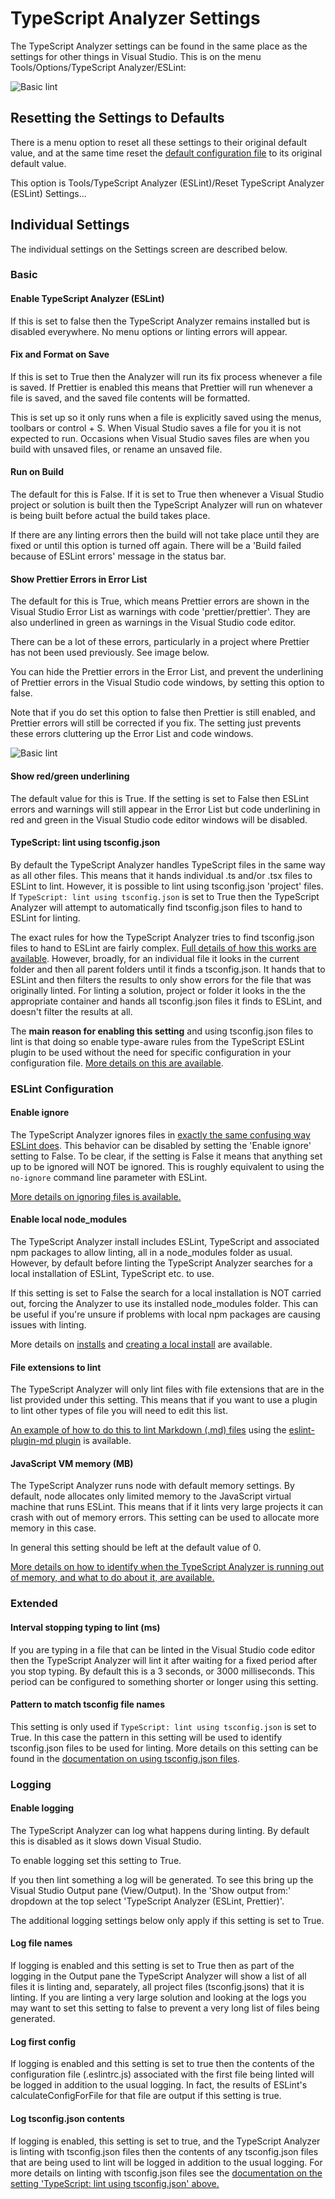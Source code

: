 ﻿# TypeScript Analyzer Settings

The TypeScript Analyzer settings can be found in the same place as the settings for other things in Visual Studio.  This is on the menu Tools/Options/TypeScript Analyzer/ESLint:

![Basic lint](assets\images\options.jpg)

## Resetting the Settings to Defaults

There is a menu option to reset all these settings to their original default value, and at the same time reset the [default configuration file](defaultconfig.md) to its original default value.

This option is Tools/TypeScript Analyzer (ESLint)/Reset TypeScript Analyzer (ESLint) Settings...

## Individual Settings

The individual settings on the Settings screen are described below.

### Basic

#### Enable TypeScript Analyzer (ESLint)

If this is set to false then the TypeScript Analyzer remains installed but is disabled everywhere.  No menu options or linting errors will appear. 

#### <a name="fixonsave"></a>Fix and Format on Save

If this is set to True then the Analyzer will run its fix process whenever a file is saved.  If Prettier is enabled this means that Prettier will run whenever a file is saved, and the saved file contents will be formatted.

This is set up so it only runs when a file is explicitly saved using the menus, toolbars or control + S.  When Visual Studio saves a file for you it is not expected to run.  Occasions when Visual Studio saves files are when you build with unsaved files, or rename an unsaved file.

#### <a name="runonbuild"></a>Run on Build

The default for this is False.  If it is set to True then whenever a Visual Studio project or solution is built then the TypeScript Analyzer will run on whatever is being built before actual the build takes place.  

If there are any linting errors then the build will not take place until they are fixed or until this option is turned off again.  There will be a 'Build failed because of ESLint errors' message in the status bar.

#### Show Prettier Errors in Error List

The default for this is True, which means Prettier errors are shown in the Visual Studio Error List as warnings with code 'prettier/prettier'.  They are also underlined in green as warnings in the Visual Studio code editor.

There can be a lot of these errors, particularly in a project where Prettier has not been used previously.  See image below.

You can hide the Prettier errors in the Error List, and prevent the underlining of Prettier errors in the Visual Studio code windows, by setting this option to false.

Note that if you do set this option to false then Prettier is still enabled, and Prettier errors will still be corrected if you fix. The setting just prevents these errors cluttering up the Error List and code windows.

![Basic lint](assets\images\prettiererrors.jpg)

#### Show red/green underlining

The default value for this is True.  If the setting is set to False then ESLint errors and warnings will still appear in the Error List but code underlining in red and green in the Visual Studio code editor windows will be disabled.

#### <a name="usetsconfig"></a>TypeScript: lint using tsconfig.json

By default the TypeScript Analyzer handles TypeScript files in the same way as all other files.  This means that it hands individual .ts and/or .tsx files to ESLint to lint.  However, it is possible to lint using tsconfig.json 'project' files.  If `TypeScript: lint using tsconfig.json` is set to True then the TypeScript Analyzer will attempt to automatically find tsconfig.json files to hand to ESLint for linting.

The exact rules for how the TypeScript Analyzer tries to find tsconfig.json files to hand to ESLint are fairly complex.  [Full details of how this works are available](tsconfigrules.md).  However, broadly, for an individual file it looks in the current folder and then all parent folders until it finds a tsconfig.json.  It hands that to ESLint and then filters the results to only show errors for the file that was originally linted.  For linting a solution, project or folder it looks in the the appropriate container and hands all tsconfig.json files it finds to ESLint, and doesn't filter the results at all.

The **main reason for enabling this setting** and using tsconfig.json files to lint is that doing so enable type-aware rules from the TypeScript ESLint plugin to be used without the need for specific configuration in your configuration file.  [More details on this are available](typeinformation.md).

### ESLint Configuration

#### <a name="enableignore"></a>Enable ignore

The TypeScript Analyzer ignores files in [exactly the same confusing way ESLint does](https://eslint.org/docs/user-guide/configuring/ignoring-code).  This behavior can be disabled by setting the 'Enable ignore' setting to False.  To be clear, if the setting is False it means that anything set up to be ignored will NOT be ignored.  This is roughly equivalent to using the `no-ignore` command line parameter with ESLint.

[More details on ignoring files is available.](ignoringfiles.md)

#### Enable local node_modules

The TypeScript Analyzer install includes ESLint, TypeScript and associated npm packages to allow linting, all in a node_modules folder as usual.  However, by default before linting the TypeScript Analyzer searches for a local installation of ESLint, TypeScript etc. to use.

If this setting is set to False the search for a local installation is NOT carried out, forcing the Analyzer to use its installed node_modules folder.  This can be useful if you're unsure if problems with local npm packages are causing issues with linting.

More details on [installs](installs.md) and [creating a local install](creatinglocalinstall.md) are available.

#### <a name="fileextensionstolint"></a>File extensions to lint

The TypeScript Analyzer will only lint files with file extensions that are in the list provided under this setting.  This means that if you want to use a plugin to lint other types of file you will need to edit this list.

[An example of how to do this to lint Markdown (.md) files](setupmarkdown.md) using the [eslint-plugin-md plugin](https://github.com/leo-buneev/eslint-plugin-md#readme) is available.

#### JavaScript VM memory (MB)

The TypeScript Analyzer runs node with default memory settings.  By default, node allocates only limited memory to the JavaScript virtual machine that runs ESLint.  This means that if it lints very large projects it can crash with out of memory errors.  This setting can be used to allocate more memory in this case.

In general this setting should be left at the default value of 0.

[More details on how to identify when the TypeScript Analyzer is running out of memory, and what to do about it, are available.](jvmmemory.md)

### Extended

#### Interval stopping typing to lint (ms)

If you are typing in a file that can be linted in the Visual Studio code editor then the TypeScript Analyzer will lint it after waiting for a fixed period after you stop typing.  By default this is a 3 seconds, or 3000 milliseconds.  This period can be configured to something shorter or longer using this setting.

#### Pattern to match tsconfig file names

This setting is only used if `TypeScript: lint using tsconfig.json` is set to True.  In this case the pattern in this setting will be used to identify tsconfig.json files to be used for linting.  More details on this setting can be found in the [documentation on using tsconfig.json files](tsconfigrules.md).

### <a name="logging"></a>Logging

#### Enable logging

The TypeScript Analyzer can log what happens during linting.  By default this is disabled as it slows down Visual Studio.

To enable logging set this setting to True. 

If you then lint something a log will be generated. To see this bring up the Visual Studio Output pane (View/Output).  In the 'Show output from:' dropdown at the top select 'TypeScript Analyzer (ESLint, Prettier)'.

The additional logging settings below only apply if this setting is set to True.

#### Log file names

If logging is enabled and this setting is set to True then as part of the logging in the Output pane the TypeScript Analyzer will show a list of all files it is linting and, separately, all project files (tsconfig.jsons) that it is linting.  If you are linting a very large solution and looking at the logs you may want to set this setting to false to prevent a very long list of files being generated.

#### Log first config

If logging is enabled and this setting is set to true then the contents of the configuration file (.eslintrc.js) associated with the first file being linted will be logged in addition to the usual logging.  In fact, the results of ESLint's calculateConfigForFile for that file are output if this setting is true.

#### Log tsconfig.json contents

If logging is enabled, this setting is set to true, and the TypeScript Analyzer is linting with tsconfig.json files then the contents of any tsconfig.json files that are being used to lint will be logged in addition to the usual logging.  For more details on linting with tsconfig.json files see the [documentation on the setting 'TypeScript: lint using tsconfig.json' above.](settings.md#usetsconfig)